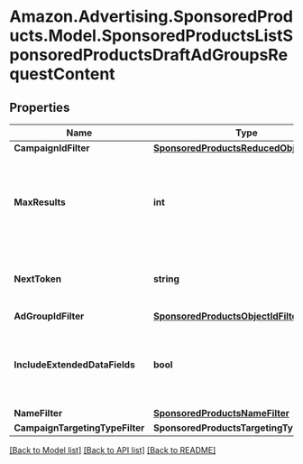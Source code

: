 # Amazon.Advertising.SponsoredProducts.Model.SponsoredProductsListSponsoredProductsDraftAdGroupsRequestContent

## Properties

Name | Type | Description | Notes
------------ | ------------- | ------------- | -------------
**CampaignIdFilter** | [**SponsoredProductsReducedObjectIdFilter**](SponsoredProductsReducedObjectIdFilter.md) |  | [optional] 
**MaxResults** | **int** | Number of records to include in the paginated response. Defaults to max page size for given API | [optional] 
**NextToken** | **string** | token value allowing to navigate to the next response page | [optional] 
**AdGroupIdFilter** | [**SponsoredProductsObjectIdFilter**](SponsoredProductsObjectIdFilter.md) |  | [optional] 
**IncludeExtendedDataFields** | **bool** | Whether to get entity with extended data fields such as creationDate, lastUpdateDate, servingStatus | [optional] 
**NameFilter** | [**SponsoredProductsNameFilter**](SponsoredProductsNameFilter.md) |  | [optional] 
**CampaignTargetingTypeFilter** | **SponsoredProductsTargetingType** |  | [optional] 

[[Back to Model list]](../README.md#documentation-for-models) [[Back to API list]](../README.md#documentation-for-api-endpoints) [[Back to README]](../README.md)

